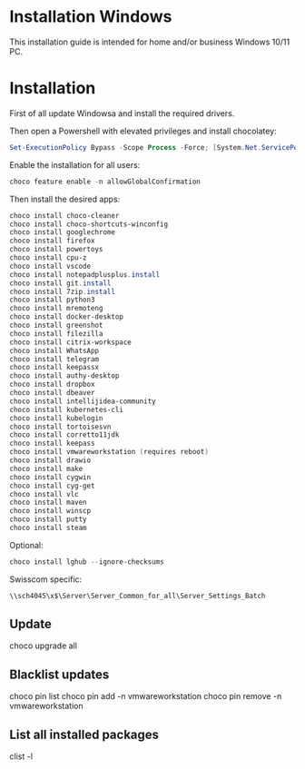 # Installation Windows

This installation guide is intended for home and/or business Windows 10/11 PC.

# Installation

First of all update Windowsa and install the required drivers.

Then open a Powershell with elevated privileges and install chocolatey:

```powershell
Set-ExecutionPolicy Bypass -Scope Process -Force; [System.Net.ServicePointManager]::SecurityProtocol = [System.Net.ServicePointManager]::SecurityProtocol -bor 3072; iex ((New-Object System.Net.WebClient).DownloadString('https://chocolatey.org/install.ps1'))
```

Enable the installation for all users:

```powershell
choco feature enable -n allowGlobalConfirmation
```

Then install the desired apps:

```powershell
choco install choco-cleaner
choco install choco-shortcuts-winconfig
choco install googlechrome
choco install firefox
choco install powertoys
choco install cpu-z
choco install vscode
choco install notepadplusplus.install
choco install git.install
choco install 7zip.install
choco install python3
choco install mremoteng
choco install docker-desktop
choco install greenshot
choco install filezilla
choco install citrix-workspace
choco install WhatsApp
choco install telegram
choco install keepassx
choco install authy-desktop
choco install dropbox
choco install dbeaver
choco install intellijidea-community
choco install kubernetes-cli
choco install kubelogin
choco install tortoisesvn
choco install corretto11jdk
choco install keepass
choco install vmwareworkstation (requires reboot)
choco install drawio
choco install make
choco install cygwin
choco install cyg-get
choco install vlc
choco install maven
choco install winscp
choco install putty
choco install steam
```

Optional:

```powershell
choco install lghub --ignore-checksums
```

Swisscom specific:

```powershell
\\sch4045\x$\Server\Server_Common_for_all\Server_Settings_Batch
```

## Update

choco upgrade all

## Blacklist updates

choco pin list
choco pin add -n vmwareworkstation
choco pin remove -n vmwareworkstation

## List all installed packages

clist -l
